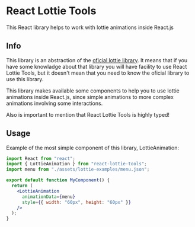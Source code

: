 # React Lottie Tools

This React library helps to work with lottie animations inside React.js

## Info

This library is an abstraction of the [oficial lottie library](https://github.com/airbnb/lottie-web). It means that if you have some knowladge about that library you will have facility to use React Lottie Tools, but it doesn't mean that you need to know the oficial library to use this library.

This library makes available some components to help you to use lottie animations inside React.js, since simple animations to more complex animations involving some interactions.

Also is important to mention that React Lottie Tools is highly typed!

## Usage

Example of the most simple component of this library, LottieAnimation:

```jsx
import React from "react";
import { LottieAnimation } from "react-lottie-tools";
import menu from "./assets/lottie-examples/menu.json";

export default function MyComponent() {
  return (
    <LottieAnimation
      animationData={menu}
      style={{ width: "60px", height: "60px" }}
    />
  );
}
```
